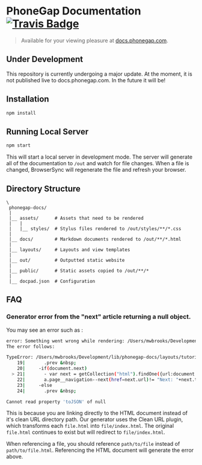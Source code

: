 # PhoneGap Documentation [![Travis Badge](https://travis-ci.org/phonegap/phonegap-docs.svg)](https://travis-ci.org/phonegap/phonegap-docs/)

> Available for your viewing pleasure at [docs.phonegap.com](http://docs.phonegap.com/).

## Under Development

This repository is currently undergoing a major update. At the moment, it is
not published live to docs.phonegap.com. In the future it will be!

## Installation

```bash
npm install
```

## Running Local Server

```bash
npm start
```

This will start a local server in development mode. The server will generate
all of the documentation to `/out` and watch for file changes. When a file is
changed, BrowserSync will regenerate the file and refresh your browser.

## Directory Structure

```
\
 phonegap-docs/
 |
 |__ assets/      # Assets that need to be rendered
 |   |
 |   |__ styles/  # Stylus files rendered to /out/styles/**/*.css
 |
 |__ docs/        # Markdown documents rendered to /out/**/*.html
 |
 |__ layouts/     # Layouts and view templates
 |
 |__ out/         # Outputted static website
 |
 |__ public/      # Static assets copied to /out/**/*
 |
 |__ docpad.json  # Configuration
```

## FAQ

### Generator error from the "next" article returning a null object.

You may see an error such as :

```bash
error: Something went wrong while rendering: /Users/mwbrooks/Development/lib/phonegap-docs/docs/tutorials/optimize/index.html.jade
The error follows:

TypeError: /Users/mwbrooks/Development/lib/phonegap-docs/layouts/tutorialspage.html.jade:21
    19|       .prev &nbsp;
    20|     -if(document.next)
  > 21|       - var next = getCollection("html").findOne({url:document.next}).toJSON();
    22|       a.page__navigation--next(href=next.url)!= "Next: "+next.title
    23|     -else
    24|       .prev &nbsp;

Cannot read property 'toJSON' of null
```

This is because you are linking directly to the HTML document instead of it's
clean URL directory path. Our generator uses the Clean URL plugin, which
transforms each `file.html` into `file/index.html`. The original `file.html`
continues to exist but will redirect to `file/index.html`.

When referencing a file, you should reference `path/to/file` instead of
`path/to/file.html`. Referencing the HTML document will generate the error above.
